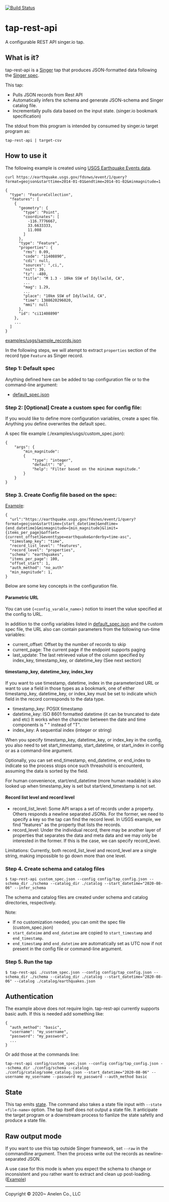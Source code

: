 [![Build Status](https://travis-ci.com/anelendata/tap_rest_api.svg?branch=master)](https://travis-ci.com/anelendata/tap_rest_api)

# tap-rest-api

A configurable REST API singer.io tap.

## What is it?

tap-rest-api is a [Singer](https://singer.io) tap that produces JSON-formatted
data following the [Singer spec](https://github.com/singer-io/getting-started).

This tap:

- Pulls JSON records from Rest API
- Automatically infers the schema and generate JSON-schema and Singer catalog
  file.
- Incrementally pulls data based on the input state. (singer.io bookmark specification)

The stdout from this program is intended by consumed by singer.io target program as:

```
tap-rest-api | target-csv
```

## How to use it

The following example is created using [USGS Earthquake Events data](https://earthquake.usgs.gov/fdsnws/event/1/).

`curl https://earthquake.usgs.gov/fdsnws/event/1/query?format=geojson&starttime=2014-01-01&endtime=2014-01-02&minmagnitude=1`

```
{
  "type": "FeatureCollection",
  "features": [
    {
      "geometry": {
        "type": "Point",
        "coordinates": [
          -116.7776667,
          33.6633333,
          11.008
        ]
      },
      "type": "Feature",
      "properties": {
        "rms": 0.09,
        "code": "11408890",
        "cdi": null,
        "sources": ",ci,",
        "nst": 39,
        "tz": -480,
        "title": "M 1.3 - 10km SSW of Idyllwild, CA",
        ...
        "mag": 1.29,
        ...
        "place": "10km SSW of Idyllwild, CA",
        "time": 1388620296020,
        "mmi": null
      },
      "id": "ci11408890"
    },
    ...
  ]
}
```
[examples/usgs/sample_records.json](https://raw.githubusercontent.com/anelendata/tap-rest-api/master/examples/usgs/sample_records.json)

In the following steps, we will atempt to extract `properties` section of
the record type `Feature` as Singer record.

### Step 1: Default spec

Anything defined here can be added to tap configuration file or to the
command-line argument:

- [default_spec.json](https://github.com/anelendata/tap-rest-api/blob/master/tap_rest_api/default_spec.json)

### Step 2: [Optional] Create a custom spec for config file:

If you would like to define more configuration variables, create a spec
file. Anything you define overwrites the default spec.

A spec file example (./examples/usgs/custom_spec.json):
```
{
    "args": {
        "min_magnitude":
        {
            "type": "integer",
            "default": "0",
            "help": "Filter based on the minimum magnitude."
        }
    }
}
```

### Step 3. Create Config file based on the spec:

[Example](https://github.com/anelendata/tap-rest-api/tree/master/examples/usgs/config/tap_config.json):

```
{
  "url":"https://earthquake.usgs.gov/fdsnws/event/1/query?format=geojson&starttime={start_datetime}&endtime={end_datetime}&minmagnitude={min_magnitude}&limit={items_per_page}&offset={current_offset}&eventtype=earthquake&orderby=time-asc",
  "timestamp_key": "time",
  "record_list_level": "features",
  "record_level": "properties",
  "schema": "earthquakes",
  "items_per_page": 100,
  "offset_start": 1,
  "auth_method": "no_auth"
  "min_magnitude": 1,
}
```

Below are some key concepts in the configuration file.

#### Parametric URL

You can use `{<config_varable_name>}` notion to insert the value specified at the config to URL.

In addition to the config variables listed in
[default_spec.json](https://github.com/anelendata/tap-rest-api/blob/master/tap_rest_api/default_spec.json)
and the custom spec file, the URL also can contain parameters from the following run-time variables:

- current_offset: Offset by the number of records to skip
- current_page: The current page if the endpoint supports paging
- last_update: The last retrieved value of the column specified by index_key, timestamp_key, or datetime_key
  (See next section)

#### timestamp_key, datetime_key, index_key

If you want to use timestamp, datetime, index in the parameterized URL or
want to use a field in those types as a bookmark, one of either timestamp_key,
datetime_key, or index_key must be set to indicate which field in the record
corresponds to the data type.

- timestamp_key: POSIX timestamp
- datetime_key: ISO 8601 formatted datetime (it can be truncated to date and etc)
  It works when the character between the date and time components is " " instead of "T".
- index_key: A sequential index (integer or string)

When you specify timestamp_key, datetime_key, or index_key in the config,
you also need to set start_timestamp, start_datetime, or start_index in
config or as a command-line argument.

Optionally, you can set end_timestamp, end_datetime, or end_index to indicate
so the process stops once such threashold is encounterd, assuming the data
is sorted by the field.

For human convenience, start/end_datetime (more human readable) is also looked
up when timestamp_key is set but start/end_timestamp is not set.

#### Record list level and record level

- record_list_level:
  Some API wraps a set of records under a property. Others responds a newline separated JSONs.
  For the former, we need to specify a key so the tap can find the record level. In USGS example,
  we find "features" as the property that lists the records.
- record_level:
  Under the individual record, there may be another layer of properties that separates
  the data and meta data and we may only be interested in the former. If this is the case,
  we can specify record_level.

Limitations: Currently, both record_list_level and record_level are a single string,
making impossible to go down more than one level.

### Step 4. Create schema and catalog files

```
$ tap-rest-api custom_spec.json --config config/tap_config.json --schema_dir ./schema --catalog_dir ./catalog --start_datetime="2020-08-06" --infer_schema
```

The schema and catalog files are created under schema and catalog directories, respectively.

Note:

- If no customization needed, you can omit the spec file (custom_spec.json)
- `start_dateime` and `end_datetime` are copied to `start_timestamp` and `end_timestamp`.
- `end_timestamp` and `end_datetime` are automatically set as UTC now if not present in the config file or command-line argument.

### Step 5. Run the tap

```
$ tap-rest-api ./custom_spec.json --config config/tap_config.json --schema_dir ./schema --catalog_dir ./catalog --start_datetime="2020-08-06" --catalog ./catalog/earthquakes.json
```

## Authentication

The example above does not require login. tap-rest-api currently supports
basic auth. If this is needed add something like:

```
{
  "auth_method": "basic",
  "username": "my_username",
  "password": "my_password",
  ...
}
```

Or add those at the commands line:

```
tap-rest-api config/custom_spec.json --config config/tap_config.json --schema_dir ./config/schema --catalog ./config/catalog/some_catalog.json --start_datetime="2020-08-06" --username my_username --password my_password --auth_method basic
```

## State

This tap emits [state](https://github.com/singer-io/getting-started/blob/master/docs/CONFIG_AND_STATE.md#state-file).
The command also takes a state file input with `--state <file-name>` option.
The tap itself does not output a state file. It anticipate the target program or a downstream process to fianlize the state safetly and produce a state file.

## Raw output mode

If you want to use this tap outside Singer framework, set `--raw` in the
commandline argument. Then the process write out the records as
newline-separated JSON.

A use case for this mode is when you expect the schema to change or inconsistent
and you rather want to extract and clean up post-loading.
([Example](https://articles.anelen.co/elt-google-cloud-storage-bigquery/))

---

Copyright &copy; 2020~ Anelen Co., LLC
